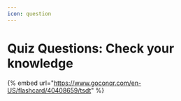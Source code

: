 ```yaml
---
icon: question
---
```


# Quiz Questions: Check your knowledge

{% embed url="https://www.goconqr.com/en-US/flashcard/40408659/tsdt" %}










